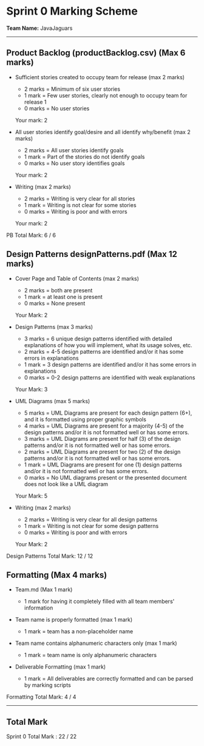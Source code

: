 # Sprint 0 Marking Scheme

**Team Name:** JavaJaguars  

---


## Product Backlog (productBacklog.csv) (Max 6 marks) 
  - Sufficient stories created to occupy team for release (max 2 marks) 
    - 2 marks = Minimum of six user stories
    - 1 mark  = Few user stories, clearly not enough to occupy team for release 1
    - 0 marks = No user stories

    Your mark: 2

  - All user stories identify goal/desire and all identify why/benefit (max 2 marks) 
    - 2 marks = All user stories identify goals
    - 1 mark  = Part of the stories do not identify goals
    - 0 marks = No user story identifies goals
    
    Your mark: 2
    
  - Writing (max 2 marks) 
    - 2 marks = Writing is very clear for all stories
    - 1 mark  = Writing is not clear for some stories
    - 0 marks = Writing is poor and with errors

    Your mark: 2

  PB Total Mark: 6 / 6

## Design Patterns designPatterns.pdf (Max 12 marks)

  - Cover Page and Table of Contents (max 2 marks)
    - 2 marks = both are present
    - 1 mark  = at least one is present
    - 0 marks = None present
      
    Your Mark: 2 
  
  - Design Patterns (max 3 marks)
    - 3 marks = 6 unique design patterns identified with detailed explanations of how you will implement, what its usage solves, etc.
    - 2 marks = 4-5 design patterns are identified and/or it has some errors in explanations
    - 1 mark  = 3 design patterns are identified and/or it has some errors in explanations
    - 0 marks = 0-2 design patterns are identified with weak explanations

    Your Mark: 3

  - UML Diagrams (max 5 marks)
    - 5 marks = UML Diagrams are present for each design pattern (6+), and it is formatted using proper graphic symbols
    - 4 marks = UML Diagrams are present for a majority (4-5) of the design patterns and/or it is not formatted well or has some errors.
    - 3 marks = UML Diagrams are present for half (3) of the design patterns and/or it is not formatted well or has some errors.
    - 2 marks = UML Diagrams are present for two (2) of the design patterns and/or it is not formatted well or has some errors.
    - 1 mark  = UML Diagrams are present for one (1) design patterns and/or it is not formatted well or has some errors.
    - 0 marks = No UML diagrams present or the presented document does not look like a UML diagram

    Your Mark: 5

  - Writing (max 2 marks) 
    - 2 marks = Writing is very clear for all design patterns
    - 1 mark  = Writing is not clear for some design patterns
    - 0 marks = Writing is poor and with errors

    Your Mark: 2
  
  Design Patterns Total Mark: 12 / 12

## Formatting (Max 4 marks) 

  - Team.md (Max 1 mark)  
    - 1 mark for having it completely filled with all team members' information

  - Team name is properly formatted (max 1 mark)
    - 1 mark = team has a non-placeholder name
    
  - Team name contains alphanumeric characters only (max 1 mark)
    - 1 mark = team name is only alphanumeric characters

  - Deliverable Formatting (max 1 mark)
    - 1 mark = All deliverables are correctly formatted and can be parsed by marking scripts

  Formatting Total Mark: 4 / 4

---
## Total Mark  
Sprint 0 Total Mark : 22 / 22
	

